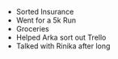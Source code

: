 - Sorted Insurance
- Went for a 5k Run
- Groceries
- Helped Arka sort out Trello
- Talked with Rinika after long